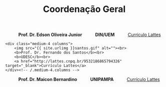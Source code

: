 ﻿---
layout: page-fullwidth
title: "Coordenação Geral"
subheadline: ""
permalink: "/coordenacao_geral/"
header:
   image_fullwidth: banner_eres2021.png
---

<div class="row t30">
    <div class="medium-4 columns">
        <img src="{{ site.urlimg }}edson.jpg" alt=""><br>
        <b>Prof. Dr. Edson Oliveira Junior</b><br>
		<b>DIN/UEM</b><br>
		<a href="http://lattes.cnpq.br/8717980588591239" target="_blank">Currículo Lattes</a>
    </div><!-- /.medium-4.columns -->

	<div class="medium-4 columns">
        <img src="{{ site.urlimg }}santos.gif" alt=""><br>
        <b>Prof. Dr. Fernando dos Santos</b><br>
		<b>UDESC</b><br>
		<a href="http://lattes.cnpq.br/9532186865794326" target="_blank">Currículo Lattes</a>
    </div><!-- /.medium-4.columns -->
</div><!-- /.row -->

<div class="row t30">		
	<div class="medium-4 columns">
        <img src="{{ site.urlimg }}silveira.gif" alt=""><br>
        <b>Prof. Dr. Maicon Bernardino</b><br>
		<b>UNIPAMPA</b><br>
		<a href="http://lattes.cnpq.br/0523166822363498" target="_blank">Currículo Lattes</a>    
	</div><!-- /.medium-4.columns -->
</div><!-- /.row -->
